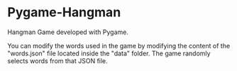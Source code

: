 # Pygame-Hangman

Hangman Game developed with Pygame.

You can modify the words used in the game by modifying the content of the "words.json" file located inside the "data" folder. The game randomly selects words from that JSON file.
